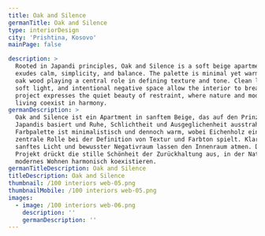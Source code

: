 ```yaml
---
title: Oak and Silence
germanTitle: Oak and Silence
type: interiorDesign
city: 'Prishtina, Kosovo'
mainPage: false

description: >
  Rooted in Japandi principles, Oak and Silence is a soft beige apartment that
  exudes calm, simplicity, and balance. The palette is minimal yet warm, with
  oak wood playing a central role in defining texture and tone. Clean lines,
  soft light, and intentional negative space allow the interior to breathe. This
  project expresses the quiet beauty of restraint, where nature and modern
  living coexist in harmony.
germanDescription: >
  Oak and Silence ist ein Apartment in sanftem Beige, das auf den Prinzipien
  Japandis basiert und Ruhe, Schlichtheit und Ausgeglichenheit ausstrahlt. Die
  Farbpalette ist minimalistisch und dennoch warm, wobei Eichenholz eine
  zentrale Rolle bei der Definition von Textur und Farbton spielt. Klare Linien,
  sanftes Licht und bewusster Negativraum lassen den Innenraum atmen. Dieses
  Projekt drückt die stille Schönheit der Zurückhaltung aus, in der Natur und
  modernes Wohnen harmonisch koexistieren.
germanTitleDescription: Oak and Silence
titleDescription: Oak and Silence
thumbnail: /100 interiors web-05.png
thumbnailMobile: /100 interiors web-05.png
images:
  - image: /100 interiors web-06.png
    description: ''
    germanDescription: ''
---
```

